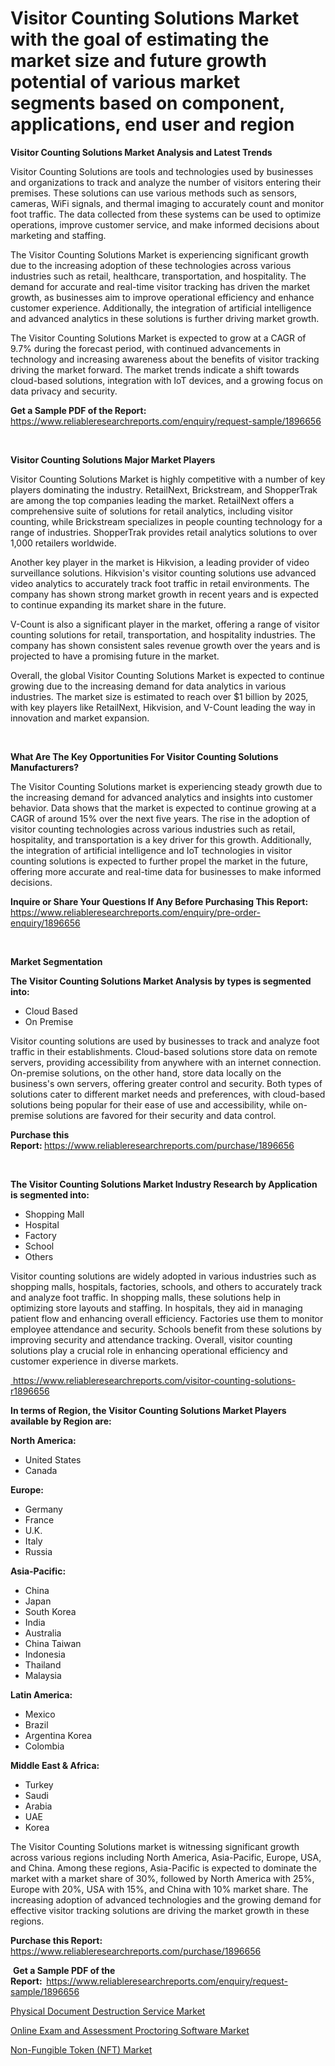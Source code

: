 <p><h1>Visitor Counting Solutions Market with the goal of estimating the market size and future growth potential of various market segments based on component, applications, end user and region</h1></p><p><strong>Visitor Counting Solutions Market Analysis and Latest Trends</strong></p>
<p><p>Visitor Counting Solutions are tools and technologies used by businesses and organizations to track and analyze the number of visitors entering their premises. These solutions can use various methods such as sensors, cameras, WiFi signals, and thermal imaging to accurately count and monitor foot traffic. The data collected from these systems can be used to optimize operations, improve customer service, and make informed decisions about marketing and staffing.</p><p>The Visitor Counting Solutions Market is experiencing significant growth due to the increasing adoption of these technologies across various industries such as retail, healthcare, transportation, and hospitality. The demand for accurate and real-time visitor tracking has driven the market growth, as businesses aim to improve operational efficiency and enhance customer experience. Additionally, the integration of artificial intelligence and advanced analytics in these solutions is further driving market growth.</p><p>The Visitor Counting Solutions Market is expected to grow at a CAGR of 9.7% during the forecast period, with continued advancements in technology and increasing awareness about the benefits of visitor tracking driving the market forward. The market trends indicate a shift towards cloud-based solutions, integration with IoT devices, and a growing focus on data privacy and security.</p></p>
<p><strong>Get a Sample PDF of the Report:&nbsp;</strong> <a href="https://www.reliableresearchreports.com/enquiry/request-sample/1896656">https://www.reliableresearchreports.com/enquiry/request-sample/1896656</a></p>
<p>&nbsp;</p>
<p><strong>Visitor Counting Solutions Major Market Players</strong></p>
<p><p>Visitor Counting Solutions Market is highly competitive with a number of key players dominating the industry. RetailNext, Brickstream, and ShopperTrak are among the top companies leading the market. RetailNext offers a comprehensive suite of solutions for retail analytics, including visitor counting, while Brickstream specializes in people counting technology for a range of industries. ShopperTrak provides retail analytics solutions to over 1,000 retailers worldwide.</p><p>Another key player in the market is Hikvision, a leading provider of video surveillance solutions. Hikvision's visitor counting solutions use advanced video analytics to accurately track foot traffic in retail environments. The company has shown strong market growth in recent years and is expected to continue expanding its market share in the future.</p><p>V-Count is also a significant player in the market, offering a range of visitor counting solutions for retail, transportation, and hospitality industries. The company has shown consistent sales revenue growth over the years and is projected to have a promising future in the market.</p><p>Overall, the global Visitor Counting Solutions Market is expected to continue growing due to the increasing demand for data analytics in various industries. The market size is estimated to reach over $1 billion by 2025, with key players like RetailNext, Hikvision, and V-Count leading the way in innovation and market expansion.</p></p>
<p>&nbsp;</p>
<p><strong>What Are The Key Opportunities For Visitor Counting Solutions Manufacturers?</strong></p>
<p><p>The Visitor Counting Solutions market is experiencing steady growth due to the increasing demand for advanced analytics and insights into customer behavior. Data shows that the market is expected to continue growing at a CAGR of around 15% over the next five years. The rise in the adoption of visitor counting technologies across various industries such as retail, hospitality, and transportation is a key driver for this growth. Additionally, the integration of artificial intelligence and IoT technologies in visitor counting solutions is expected to further propel the market in the future, offering more accurate and real-time data for businesses to make informed decisions.</p></p>
<p><strong>Inquire or Share Your Questions If Any Before Purchasing This Report:</strong> <a href="https://www.reliableresearchreports.com/enquiry/pre-order-enquiry/1896656">https://www.reliableresearchreports.com/enquiry/pre-order-enquiry/1896656</a></p>
<p>&nbsp;</p>
<p><strong>Market Segmentation</strong></p>
<p><strong>The Visitor Counting Solutions Market Analysis by types is segmented into:</strong></p>
<p><ul><li>Cloud Based</li><li>On Premise</li></ul></p>
<p><p>Visitor counting solutions are used by businesses to track and analyze foot traffic in their establishments. Cloud-based solutions store data on remote servers, providing accessibility from anywhere with an internet connection. On-premise solutions, on the other hand, store data locally on the business's own servers, offering greater control and security. Both types of solutions cater to different market needs and preferences, with cloud-based solutions being popular for their ease of use and accessibility, while on-premise solutions are favored for their security and data control.</p></p>
<p><strong>Purchase this Report:&nbsp;</strong><a href="https://www.reliableresearchreports.com/purchase/1896656">https://www.reliableresearchreports.com/purchase/1896656</a></p>
<p>&nbsp;</p>
<p><strong>The Visitor Counting Solutions Market Industry Research by Application is segmented into:</strong></p>
<p><ul><li>Shopping Mall</li><li>Hospital</li><li>Factory</li><li>School</li><li>Others</li></ul></p>
<p><p>Visitor counting solutions are widely adopted in various industries such as shopping malls, hospitals, factories, schools, and others to accurately track and analyze foot traffic. In shopping malls, these solutions help in optimizing store layouts and staffing. In hospitals, they aid in managing patient flow and enhancing overall efficiency. Factories use them to monitor employee attendance and security. Schools benefit from these solutions by improving security and attendance tracking. Overall, visitor counting solutions play a crucial role in enhancing operational efficiency and customer experience in diverse markets.</p></p>
<p><a href="https://www.reliableresearchreports.com/visitor-counting-solutions-r1896656">&nbsp;https://www.reliableresearchreports.com/visitor-counting-solutions-r1896656</a></p>
<p><strong>In terms of Region, the Visitor Counting Solutions Market Players available by Region are:</strong></p>
<p>
    <p> <strong> North America: </strong>
        <ul>
            <li>United States</li>
            <li>Canada</li>
        </ul>
        </p> 
    <p> <strong> Europe: </strong>
        <ul>
            <li>Germany</li>
            <li>France</li>
            <li>U.K.</li>
            <li>Italy</li>
            <li>Russia</li>
        </ul>
        </p> 
    <p> <strong> Asia-Pacific: </strong>
        <ul>
            <li>China</li>
            <li>Japan</li>
            <li>South Korea</li>
            <li>India</li>
            <li>Australia</li>
            <li>China Taiwan</li>
            <li>Indonesia</li>
            <li>Thailand</li>
            <li>Malaysia</li>
        </ul>
        </p> 
    <p> <strong> Latin America: </strong>
        <ul>
            <li>Mexico</li>
            <li>Brazil</li>
            <li>Argentina Korea</li>
            <li>Colombia</li>
        </ul>
        </p> 
    <p> <strong> Middle East & Africa: </strong>
        <ul>
            <li>Turkey</li>
            <li>Saudi</li>
            <li>Arabia</li>
            <li>UAE</li>
            <li>Korea</li>
        </ul>
    </p>
    </p>
<p><p>The Visitor Counting Solutions market is witnessing significant growth across various regions including North America, Asia-Pacific, Europe, USA, and China. Among these regions, Asia-Pacific is expected to dominate the market with a market share of 30%, followed by North America with 25%, Europe with 20%, USA with 15%, and China with 10% market share. The increasing adoption of advanced technologies and the growing demand for effective visitor tracking solutions are driving the market growth in these regions.</p></p>
<p><strong>Purchase this Report: </strong><a href="https://www.reliableresearchreports.com/purchase/1896656">https://www.reliableresearchreports.com/purchase/1896656</a></p>
<p>&nbsp;<strong>Get a Sample PDF of the Report:&nbsp;&nbsp;</strong><a href="https://www.reliableresearchreports.com/enquiry/request-sample/1896656">https://www.reliableresearchreports.com/enquiry/request-sample/1896656</a></p>
<p><strong></strong></p>
<p><p><a href="https://github.com/josephpullman6599/Market-Research-Report-List-1/blob/main/physical-document-destruction-service-market.md">Physical Document Destruction Service Market</a></p><p><a href="https://github.com/verajwilson971/Market-Research-Report-List-1/blob/main/online-exam-and-assessment-proctoring-software-market.md">Online Exam and Assessment Proctoring Software Market</a></p><p><a href="https://github.com/jakobeblake56/Market-Research-Report-List-1/blob/main/non-fungible-token-nft-market.md">Non-Fungible Token (NFT) Market</a></p></p>